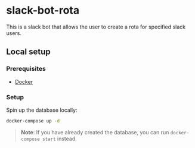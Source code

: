 # slack-bot-rota
This is a slack bot that allows the user to create a rota for specified slack users.

## Local setup

### Prerequisites
- [Docker](https://docs.docker.com/get-docker/)

### Setup
Spin up the database locally:

```bash
docker-compose up -d
```
> **Note**: If you have already created the database, you can run `docker-compose start` instead.